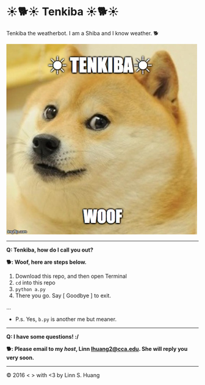# :sunny::dog2::sunny: Tenkiba :sunny::dog2::sunny:
Tenkiba the weatherbot. I am a Shiba and I know weather. :dog2:

![GitHub Logo](/tenkiba.jpg)

---

**Q: Tenkiba, how do I call you out?**

**:dog2:: Woof, here are steps below.**


1. Download this repo, and then open Terminal
2. `cd` into this repo
3. `python a.py` 
4. There you go. Say [ Goodbye ] to exit.

...

- P.s. Yes, `b.py` is another me but meaner.

---

**Q: I have some questions! :/**

**:dog2:: Please email to my _host_, Linn [lhuang2@cca.edu](mailto:lhuang2@cca.edu). She will reply you very soon.**

---

© 2016 < > with <3 by Linn S. Huang

